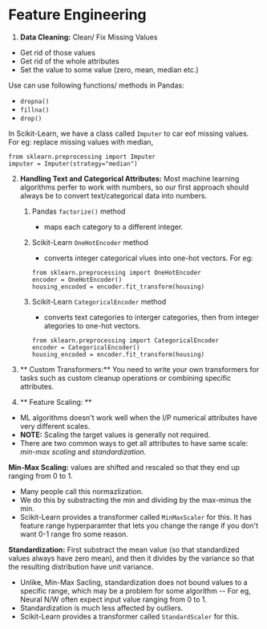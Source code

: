 # Feature Engineering

1. **Data Cleaning:**
Clean/ Fix Missing Values
- Get rid of those values
- Get rid of the whole attributes
- Set the value to some value (zero, mean, median etc.)

Use can use following functions/ methods in Pandas:
 - ```dropna()```
 - ```fillna()```
 - ```drop()```
 
In Scikit-Learn, we have a class called ```Imputer``` to car eof missing values. For eg: replace missing values with median,
```
from sklearn.preprocessing import Imputer
imputer = Imputer(strategy="median")
```

2. **Handling Text and Categorical Attributes:**
Most machine learning algorithms perfer to work with numbers, so our first approach should always be to convert text/categorical data into numbers.

   1. Pandas ```factorize()``` method
       - maps each category to a different integer.
   
   2. Scikit-Learn ```OneHotEncoder``` method
      - converts integer categorical vlues into one-hot vectors. For eg: 
      ```
      from sklearn.preprocessing import OneHotEncoder
      encoder = OneHotEncoder()
      housing_encoded = encoder.fit_transform(housing)
      ```

   3. Scikit-Learn ```CategoricalEncoder``` method
      - converts text categories to interger categories, then from integer ategories to one-hot vectors.
      ```
      from sklearn.preprocessing import CategoricalEncoder
      encoder = CategoricalEncoder()
      housing_encoded = encoder.fit_transform(housing)
      ```


3. ** Custom Transformers:**
You need to write your own transformers for tasks such as custom cleanup operations or combining specific attributes.

4. ** Feature Scaling: **
- ML algorithms doesn't work well when the I/P numerical attributes have very different scales.
- **NOTE:** Scaling the target values is generally not required.
- There are two common ways to get all attributes to have same scale: *min-max scaling* and *standardization*.

**Min-Max Scaling:** values are shifted and rescaled so that they end up ranging from 0 to 1. 
  - Many people call this normazlization.
  - We do this by substracting the min and dividing by the max-minus the min.
  - Scikit-Learn provides a transformer called ```MinMaxScaler``` for this. It has feature range hyperparamter that lets you change the range if you don't want 0-1 range fro some reason.
  
**Standardization:** First substract the mean value (so that standardized values always have zero mean), and then it divides by the variance so that the resulting distribution have unit variance.
  - Unlike, Min-Max Sacling, standardization  does not bound values to a specific range, which may be a problem for some algorithm -- For eg, Neural N/W often expect input value ranging from 0 to 1.
  - Standardization is much less affected by outliers.
  - Scikit-Learn provides a transformer called ```StandardScaler``` for this.











